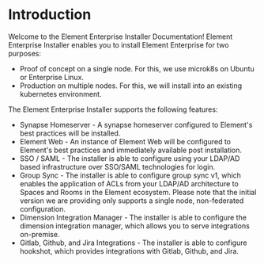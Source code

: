 # Introduction

Welcome to the Element Enterprise Installer Documentation! Element Enterprise
Installer enables you to install Element Enterprise for two purposes:

- Proof of concept on a single node. For this, we use microk8s on Ubuntu or Enterprise Linux.
- Production on multiple nodes. For this, we will install into an existing
kubernetes environment.

The Element Enterprise Installer supports the following features:

- Synapse Homeserver - A synapse homeserver configured to Element's best
practices will be installed.
- Element Web - An instance of Element Web will be configured to Element's
best practices and immediately available post installation.
- SSO / SAML - The installer is able to configure using your LDAP/AD based
infrastructure over SSO/SAML technologies for login.
- Group Sync - The installer is able to configure group sync v1, which enables
the application of ACLs from your LDAP/AD architecture to Spaces and Rooms in
the Element ecosystem. Please note that the initial version we are providing
only supports a single node, non-federated configuration.
- Dimension Integration Manager - The installer is able to configure the
dimension integration manager, which allows you to serve integrations
on-premise.
- Gitlab, Github, and Jira Integrations - The installer is able to configure
hookshot, which provides integrations with Gitlab, Github, and Jira.
